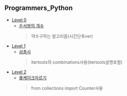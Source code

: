 ## Programmers_Python


* [Level 0](https://github.com/Yusiwon/Programmers_Python/tree/main/src/level0)
  * [순서쌍의 개수](https://github.com/Yusiwon/Programmers_Python/blob/main/src/level0/%EC%88%9C%EC%84%9C%EC%8C%8D%EC%9D%98%EA%B0%9C%EC%88%98.py)
    > 약수구하는 알고리즘(시간단축ver)
* [Level 1](https://github.com/Yusiwon/Programmers_Python/tree/main/src/level1)
  * [삼총사](https://github.com/Yusiwon/Programmers_Python/blob/4d7538c1cf7c8b7e66fb733dfb130fe3fcb91514/src/level1/%EC%82%BC%EC%B4%9D%EC%82%AC.py)
    > itertools의 combinations사용(itertools설명포함)
* [Level 2](https://github.com/Yusiwon/Programmers_Python/tree/main/src/level2)
  * [롤케이크자르기](https://github.com/Yusiwon/Programmers_Python/blob/main/src/level2/%EB%A1%A4%EC%BC%80%EC%9D%B4%ED%81%AC%EC%9E%90%EB%A5%B4%EA%B8%B0.py)
    > from collections import Counter사용
